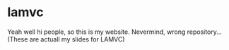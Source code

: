 # lamvc

Yeah well hi people, so this is my website.
Nevermind, wrong repository... (These are actuall my slides for LAMVC)
